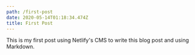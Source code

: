 ```yaml
---
path: /first-post
date: 2020-05-14T01:18:34.474Z
title: First Post
---
```

This is my first post using Netlify's CMS to write this blog post and using Markdown. 